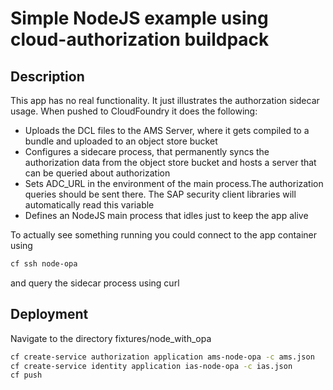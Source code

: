 # Simple NodeJS example using cloud-authorization buildpack

## Description
This app has no real functionality. It just illustrates the authorzation sidecar usage. When pushed to CloudFoundry it does the following:
- Uploads the DCL files to the AMS Server, where it gets compiled to a bundle and uploaded to an object store bucket
- Configures a sidecare process, that permanently syncs the authorization data from the object store bucket and hosts a server that can be queried about authorization
- Sets ADC_URL in the environment of the main process.The authorization queries should be sent there. The SAP security client libraries will automatically read this variable
- Defines an NodeJS main process that idles just to keep the app alive

To actually see something running you could connect to the app container using 
```sh
cf ssh node-opa
```
and query the sidecar process using curl


## Deployment
Navigate to the directory fixtures/node_with_opa

```sh
cf create-service authorization application ams-node-opa -c ams.json
cf create-service identity application ias-node-opa -c ias.json
cf push
```
